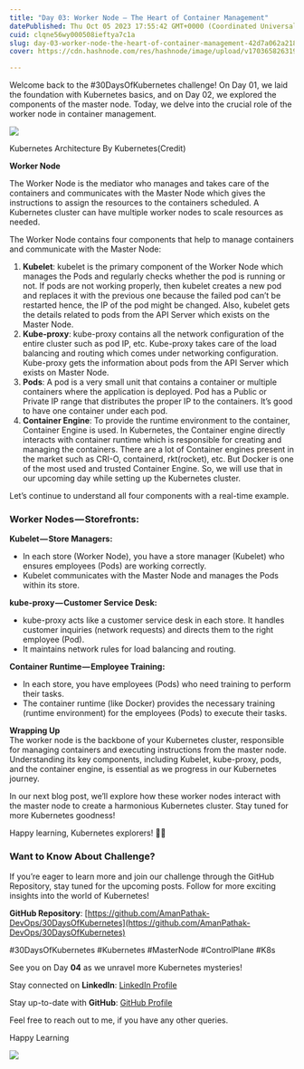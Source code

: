 ```yaml
---
title: "Day 03: Worker Node — The Heart of Container Management"
datePublished: Thu Oct 05 2023 17:55:42 GMT+0000 (Coordinated Universal Time)
cuid: clqne56wy000508ieftya7c1a
slug: day-03-worker-node-the-heart-of-container-management-42d7a062a218
cover: https://cdn.hashnode.com/res/hashnode/image/upload/v1703658263196/22fb3621-bbc0-4194-83e3-2f320ca87ecc.png

---
```


Welcome back to the #30DaysOfKubernetes challenge! On Day 01, we laid the foundation with Kubernetes basics, and on Day 02, we explored the components of the master node. Today, we delve into the crucial role of the worker node in container management.

![](https://cdn.hashnode.com/res/hashnode/image/upload/v1703658258614/994c437c-5676-41b7-aa56-5f49beb1d6d3.png)

Kubernetes Architecture By Kubernetes(Credit)

**Worker Node**

The Worker Node is the mediator who manages and takes care of the containers and communicates with the Master Node which gives the instructions to assign the resources to the containers scheduled. A Kubernetes cluster can have multiple worker nodes to scale resources as needed.

The Worker Node contains four components that help to manage containers and communicate with the Master Node:

1.  **Kubelet**: kubelet is the primary component of the Worker Node which manages the Pods and regularly checks whether the pod is running or not. If pods are not working properly, then kubelet creates a new pod and replaces it with the previous one because the failed pod can’t be restarted hence, the IP of the pod might be changed. Also, kubelet gets the details related to pods from the API Server which exists on the Master Node.
2.  **Kube-proxy**: kube-proxy contains all the network configuration of the entire cluster such as pod IP, etc. Kube-proxy takes care of the load balancing and routing which comes under networking configuration. Kube-proxy gets the information about pods from the API Server which exists on Master Node.
3.  **Pods**: A pod is a very small unit that contains a container or multiple containers where the application is deployed. Pod has a Public or Private IP range that distributes the proper IP to the containers. It’s good to have one container under each pod.
4.  **Container Engine**: To provide the runtime environment to the container, Container Engine is used. In Kubernetes, the Container engine directly interacts with container runtime which is responsible for creating and managing the containers. There are a lot of Container engines present in the market such as CRI-O, containerd, rkt(rocket), etc. But Docker is one of the most used and trusted Container Engine. So, we will use that in our upcoming day while setting up the Kubernetes cluster.

Let’s continue to understand all four components with a real-time example.

### **Worker Nodes — Storefronts:**

**Kubelet — Store Managers:**

*   In each store (Worker Node), you have a store manager (Kubelet) who ensures employees (Pods) are working correctly.
*   Kubelet communicates with the Master Node and manages the Pods within its store.

**kube-proxy — Customer Service Desk:**

*   kube-proxy acts like a customer service desk in each store. It handles customer inquiries (network requests) and directs them to the right employee (Pod).
*   It maintains network rules for load balancing and routing.

**Container Runtime — Employee Training:**

*   In each store, you have employees (Pods) who need training to perform their tasks.
*   The container runtime (like Docker) provides the necessary training (runtime environment) for the employees (Pods) to execute their tasks.

**Wrapping Up**  
The worker node is the backbone of your Kubernetes cluster, responsible for managing containers and executing instructions from the master node. Understanding its key components, including Kubelet, kube-proxy, pods, and the container engine, is essential as we progress in our Kubernetes journey.

In our next blog post, we’ll explore how these worker nodes interact with the master node to create a harmonious Kubernetes cluster. Stay tuned for more Kubernetes goodness!

Happy learning, Kubernetes explorers! 🚢🌐

### Want to Know About Challenge?

If you’re eager to learn more and join our challenge through the GitHub Repository, stay tuned for the upcoming posts. Follow for more exciting insights into the world of Kubernetes!

**GitHub Repository**: [https://github.com/AmanPathak-DevOps/30DaysOfKubernetes](https://github.com/AmanPathak-DevOps/30DaysOfKubernetes)

#30DaysOfKubernetes #Kubernetes #MasterNode #ControlPlane #K8s

See you on Day **04** as we unravel more Kubernetes mysteries!

Stay connected on **LinkedIn**: [LinkedIn Profile](https://www.linkedin.com/in/aman-devops/)

Stay up-to-date with **GitHub**: [GitHub Profile](https://github.com/AmanPathak-DevOps)

Feel free to reach out to me, if you have any other queries.

Happy Learning

![](https://cdn.hashnode.com/res/hashnode/image/upload/v1703658260327/64d06c6a-211f-4f11-bef7-94f13634ef54.gif)